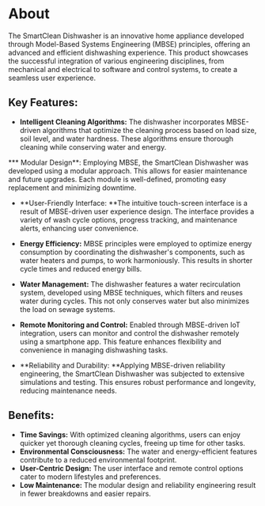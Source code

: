 # About
The SmartClean Dishwasher is an innovative home appliance developed through Model-Based Systems Engineering (MBSE) principles, offering an advanced and efficient dishwashing experience. This product showcases the successful integration of various engineering disciplines, from mechanical and electrical to software and control systems, to create a seamless user experience.

## Key Features:

* **Intelligent Cleaning Algorithms:** The dishwasher incorporates MBSE-driven algorithms that optimize the cleaning process based on load size, soil level, and water hardness. These algorithms ensure thorough cleaning while conserving water and energy.

*** Modular Design**: Employing MBSE, the SmartClean Dishwasher was developed using a modular approach. This allows for easier maintenance and future upgrades. Each module is well-defined, promoting easy replacement and minimizing downtime.

* **User-Friendly Interface: **The intuitive touch-screen interface is a result of MBSE-driven user experience design. The interface provides a variety of wash cycle options, progress tracking, and maintenance alerts, enhancing user convenience.

* **Energy Efficiency:** MBSE principles were employed to optimize energy consumption by coordinating the dishwasher's components, such as water heaters and pumps, to work harmoniously. This results in shorter cycle times and reduced energy bills.

* **Water Management:** The dishwasher features a water recirculation system, developed using MBSE techniques, which filters and reuses water during cycles. This not only conserves water but also minimizes the load on sewage systems.

* **Remote Monitoring and Control:** Enabled through MBSE-driven IoT integration, users can monitor and control the dishwasher remotely using a smartphone app. This feature enhances flexibility and convenience in managing dishwashing tasks.

* **Reliability and Durability: **Applying MBSE-driven reliability engineering, the SmartClean Dishwasher was subjected to extensive simulations and testing. This ensures robust performance and longevity, reducing maintenance needs.

  
## Benefits:

* **Time Savings:** With optimized cleaning algorithms, users can enjoy quicker yet thorough cleaning cycles, freeing up time for other tasks.
* **Environmental Consciousness:** The water and energy-efficient features contribute to a reduced environmental footprint.
* **User-Centric Design:** The user interface and remote control options cater to modern lifestyles and preferences.
* **Low Maintenance:** The modular design and reliability engineering result in fewer breakdowns and easier repairs.
